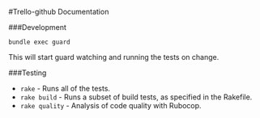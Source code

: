 #Trello-github Documentation

###Development

    bundle exec guard

This will start guard watching and running the tests on change.

###Testing

- `rake` - Runs all of the tests.
- `rake build` - Runs a subset of build tests, as specified in the Rakefile.
- `rake quality` - Analysis of code quality with Rubocop.
